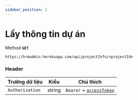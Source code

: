 ```yaml
---
sidebar_position: 2
---
```


# Lấy thông tin dự án

Method **`GET`**

```shell
https://hrmadmin.herokuapp.com/api/projectInfo/<projectId>
```


### Header

| Trường dữ liệu  | Kiểu   | Chú thích                                   |
| --------------- | ------ | ------------------------------------------- |
| `Authorization` | string | `Bearer` + [`accessToken`](../access-token.md) |
